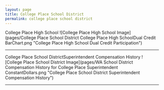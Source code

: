 ```yaml
---
layout: page
title: College Place School District
permalink: college place school district
---
```



College Place High School
![College Place High School Image](pages/College Place School District College Place High SchoolDual Credit BarChart.png "College Place High School Dual Credit Participation")

___

College Place School DistrictSuperintendent Compensation History
![College Place School District Image](pages/WA School District Compensation History for College Place Superintendent ConstantDollars.png "College Place School District Superintendent Compensation History")

___

